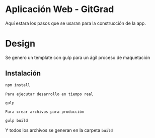 # Aplicación Web - GitGrad

Aquí estara los pasos que se usaran para la construcción de la app.

# Design

Se genero un template con gulp para un ágil proceso de maquetación

## Instalación


```sh
npm install
  ```

`Para ejecutar desarrollo en tiempo real`

```sh
gulp
  ```

`Para crear archivos para producción`
```sh
gulp build
  ```

Y todos los archivos se generan en la carpeta `build`
